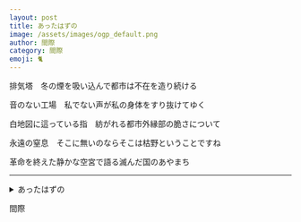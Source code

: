 ```yaml
---
layout: post
title: あったはずの
image: /assets/images/ogp_default.png
author: 間際
category: 間際
emoji: 🐈
---
```


<div class="tanka-area"><div class="tanka">
<p>排気塔　冬の煙を吸い込んで都市は不在を造り続ける</p>
<p>音のない工場　私でない声が私の身体をすり抜けてゆく</p>
<p>白地図に這っている指　紡がれる都市外縁部の脆さについて</p>
<p>永遠の窒息　そこに無いのならそこは枯野ということですね</p>
<p>革命を終えた静かな空宮で語る滅んだ国のあやまち</p></div></div>

---

<details><summary>あったはずの</summary>
排気塔　冬の煙を吸い込んで都市は不在を造り続ける<br />
音のない工場　私でない声が私の身体をすり抜けてゆく<br />
白地図に這っている指　紡がれる都市外縁部の脆さについて<br />
永遠の窒息　そこに無いのならそこは枯野ということですね<br />
革命を終えた静かな空宮で語る滅んだ国のあやまち<br />
<br />
</details>

間際
